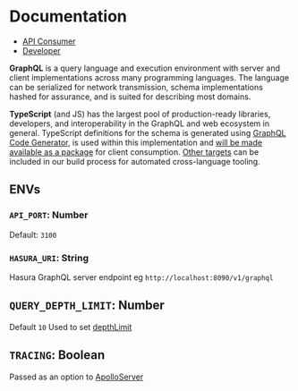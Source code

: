 # Documentation
 - [API Consumer](./api_consumer)
 - [Developer](./developer)
 
**GraphQL** is a query language and execution environment with server and client implementations across many programming languages. The language can be serialized for network transmission, schema implementations hashed for assurance, and is suited for describing most domains.
 
**TypeScript** (and JS) has the largest pool of production-ready libraries, developers, and interoperability in the GraphQL and web ecosystem in general. TypeScript definitions for the schema is generated using [GraphQL Code Generator](https://graphql-code-generator.com), is used within this implementation and [will be made available as a package](https://github.com/input-output-hk/cardano-graphql/issues/8) for client consumption. [Other targets](https://graphql-code-generator.com/docs/plugins/) can be included in our build process for automated cross-language tooling.

 
 ## ENVs
 ### `API_PORT`: Number
Default: `3100`

### `HASURA_URI`: String
Hasura GraphQL server endpoint eg `http://localhost:8090/v1/graphql`

## `QUERY_DEPTH_LIMIT`: Number 
Default `10`
Used to set [depthLimit](https://github.com/stems/graphql-depth-limit)

## `TRACING`: Boolean
Passed as an option to [ApolloServer](https://www.apollographql.com/docs/apollo-server/api/apollo-server/)